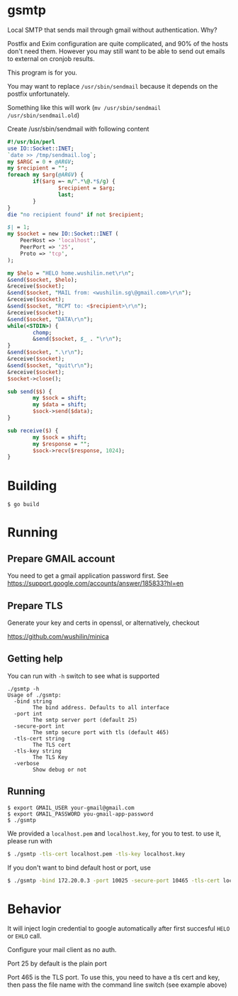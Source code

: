 # gsmtp
Local SMTP that sends mail through gmail without authentication. Why?

Postfix and Exim configuration are quite complicated, and 90% of the hosts don't need them.
However you may still want to be able to send out emails to external on cronjob results.

This program is for you.

You may want to replace `/usr/sbin/sendmail` because it depends on the postfix unfortunately.

Something like this will work (`mv /usr/sbin/sendmail /usr/sbin/sendmail.old`)

Create /usr/sbin/sendmail with following content

```perl
#!/usr/bin/perl
use IO::Socket::INET;
`date >> /tmp/sendmail.log`;
my $ARGC = 0 + @ARGV;
my $recipient = "";
foreach my $arg(@ARGV) {
        if($arg =~ m/^.*\@.*$/g) {
                $recipient = $arg;
                last;
        }
}
die "no recipient found" if not $recipient;

$| = 1;
my $socket = new IO::Socket::INET (
    PeerHost => 'localhost',
    PeerPort => '25',
    Proto => 'tcp',
);

my $helo = "HELO home.wushilin.net\r\n";
&send($socket, $helo);
&receive($socket);
&send($socket, "MAIL from: <wushilin.sg\@gmail.com>\r\n");
&receive($socket);
&send($socket, "RCPT to: <$recipient>\r\n");
&receive($socket);
&send($socket, "DATA\r\n");
while(<STDIN>) {
        chomp;
        &send($socket, $_ . "\r\n");
}
&send($socket, ".\r\n");
&receive($socket);
&send($socket, "quit\r\n");
&receive($socket);
$socket->close();

sub send($$) {
        my $sock = shift;
        my $data = shift;
        $sock->send($data);
}

sub receive($) {
        my $sock = shift;
        my $response = "";
        $sock->recv($response, 1024);
}
```

# Building
```
$ go build
```

# Running
## Prepare GMAIL account
You need to get a gmail application password first.
See https://support.google.com/accounts/answer/185833?hl=en

## Prepare TLS
Generate your key and certs in openssl, or alternatively, checkout

https://github.com/wushilin/minica

## Getting help
You can run with `-h` switch to see what is supported

```
./gsmtp -h
Usage of ./gsmtp:
  -bind string
        The bind address. Defaults to all interface
  -port int
        The smtp server port (default 25)
  -secure-port int
        The smtp secure port with tls (default 465)
  -tls-cert string
        The TLS cert
  -tls-key string
        The TLS Key
  -verbose
        Show debug or not

```

## Running
```
$ export GMAIL_USER your-gmail@gmail.com
$ export GMAIL_PASSWORD you-gmail-app-password
$ ./gsmtp
```

We provided a `localhost.pem` and `localhost.key`, for you to test. to use it, please run with
```sh
$ ./gsmtp -tls-cert localhost.pem -tls-key localhost.key
```

If you don't want to bind default host or port, use
```sh
$ ./gsmtp -bind 172.20.0.3 -port 10025 -secure-port 10465 -tls-cert localhost.pem -tls-key localhost.key
```
# Behavior
It will inject login credential to google automatically after first succesful `HELO` or `EHLO` call.

Configure your mail client as no auth. 

Port 25 by default is the plain port

Port 465 is the TLS port. To use this, you need to have a tls cert and key, then pass the file name with the
command line switch (see example above)

